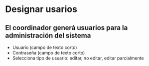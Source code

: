 # Designar usarios

## El coordinador generá usuarios para la administración del sistema
- Usuario (campo de texto corto)
- Contraseña (campo de texto corto)
- Selecciona tipo de usuario: editar, no editar, editar parcialmente

